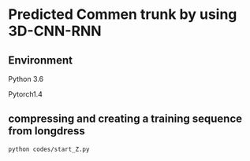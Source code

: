 # Predicted Commen trunk by using 3D-CNN-RNN

## Environment 

Python 3.6

Pytorch1.4

## compressing and creating a training sequence from longdress

```shell
python codes/start_Z.py
```
